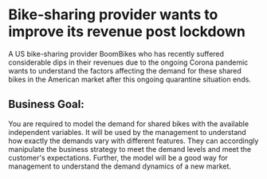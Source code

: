 # Bike-sharing provider wants to improve its revenue post lockdown
A US bike-sharing provider BoomBikes who has recently suffered considerable dips in their revenues due to the ongoing Corona pandemic wants to understand the factors affecting the demand for these shared bikes in the American market after this ongoing quarantine situation ends.
## Business Goal: 
You are required to model the demand for shared bikes with the available independent variables. It will be used by the management to understand how exactly the demands vary with different features. They can accordingly manipulate the business strategy to meet the demand levels and meet the customer's expectations. Further, the model will be a good way for management to understand the demand dynamics of a new market. 
